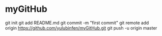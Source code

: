 myGitHub
========
git init
git add README.md
git commit -m "first commit"
git remote add origin https://github.com/yulubinfen/myGitHub.git
git push -u origin master
